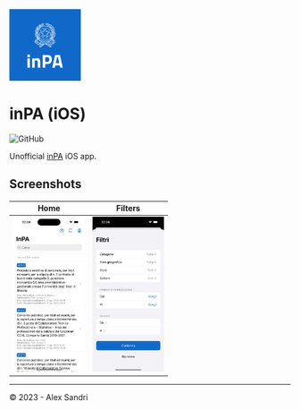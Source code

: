<img src="AppIcon.svg" width="128px" height="128px">

# inPA (iOS)

![GitHub](https://img.shields.io/github/license/alex-sandri/inpa-ios)

Unofficial [inPA](https://www.inpa.gov.it) iOS app.

## Screenshots

| Home | Filters |
| :-: | :-: |
| <img src="screenshots/home.png" width="128px"> | <img src="screenshots/filters.png" width="128px"> |

---

&copy; 2023 - Alex Sandri
